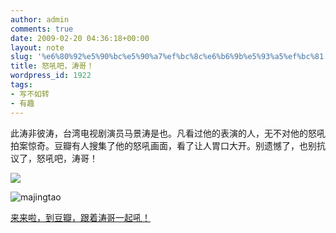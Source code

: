 ```yaml
---
author: admin
comments: true
date: 2009-02-20 04:36:18+00:00
layout: note
slug: '%e6%80%92%e5%90%bc%e5%90%a7%ef%bc%8c%e6%b6%9b%e5%93%a5%ef%bc%81'
title: 怒吼吧，涛哥！
wordpress_id: 1922
tags:
- 写不如转
- 有趣
---
```


此涛非彼涛，台湾电视剧演员马景涛是也。凡看过他的表演的人，无不对他的怒吼拍案惊奇。豆瓣有人搜集了他的怒吼画面，看了让人胃口大开。别遗憾了，也别抗议了，怒吼吧，涛哥！

![](http://farm4.static.flickr.com/3329/3293903843_1732a31d1e_m.jpg)

![majingtao](http://farm4.static.flickr.com/3557/3294729578_a0d8ce4f32_m.jpg)

[来来啦，到豆瓣，跟着涛哥一起吼！](http://www.douban.com/photos/album/10732193/)
